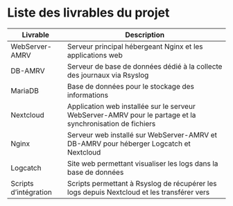 
# Liste des livrables du projet

| Livrable            | Description                                                                                 |
|---------------------|---------------------------------------------------------------------------------------------|
| WebServer-AMRV      | Serveur principal hébergeant Nginx et les applications web                                  |
| DB-AMRV             | Serveur de base de données dédié à la collecte des journaux via Rsyslog                                        |
| MariaDB             | Base de données pour le stockage des informations                                           |
| Nextcloud           | Application web installée sur le serveur WebServer-AMRV pour le partage et la synchronisation de fichiers  |
| Nginx               | Serveur web installé sur WebServer-AMRV et DB-AMRV  pour héberger Logcatch et Nextcloud                                           |
| Logcatch            | Site web permettant visualiser les logs dans la base de données             |
| Scripts d’intégration| Scripts permettant à Rsyslog de récupérer les logs depuis Nextcloud et les transférer vers

